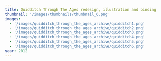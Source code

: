 ```yaml
---
title: Quidditch Through The Ages redesign, illustration and binding
thumbnail: '/images/thumbnails/thumbnail_6.png'
images:
  - '/images/quidditch_through_the_ages_archive/quidditch1.png'
  - '/images/quidditch_through_the_ages_archive/quidditch2.png'
  - '/images/quidditch_through_the_ages_archive/quidditch3.png'
  - '/images/quidditch_through_the_ages_archive/quidditch4.png'
  - '/images/quidditch_through_the_ages_archive/quidditch5.png'
  - '/images/quidditch_through_the_ages_archive/quidditch6.png'
year: 2012
---
```

